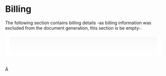 # Billing
  
The following section contains billing details -as billing information was excluded from the document generation, this section is be empty-.  
   
![Cloudockit](../assets/6705E4599A564BBFA7225279DA153E42.png)   
   
Â   
   
   
   
   
   
   
   
   
   
   
   

